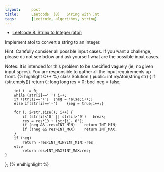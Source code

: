 ```yaml
---
layout:     post
title:      Leetcode  (8)	String with Int
tags:		[Leetcode, algorithms, string]
---
```


* [Leetcode 8. String to Integer (atoi)](https://leetcode.com/problems/string-to-integer-atoi/)

Implement atoi to convert a string to an integer.

Hint: Carefully consider all possible input cases. If you want a challenge, please do not see below and ask yourself what are the possible input cases.

Notes: It is intended for this problem to be specified vaguely (ie, no given input specs). You are responsible to gather all the input requirements up front.
{% highlight C++ %}
class Solution {
public:
    int myAtoi(string str) {
        if (str.empty())    return 0;
        long long res = 0;
        bool neg = false;
        
        int i  = 0;
        while (str[i]==' ') i++;
        if (str[i]=='+')  {neg = false;i++;}
        else if(str[i]=='-')    {neg = true;i++;}
        
        for (; i<str.size(); i++) {
            if (str[i]<'0' || str[i]>'9')   break;
            res = res*10 + (str[i]-'0');
            if (neg && -res<INT_MIN)    return INT_MIN;
            if (!neg && res>INT_MAX)    return INT_MAX;
        }
        if (neg)
            return -res<INT_MIN?INT_MIN:-res;
        else
            return res>INT_MAX?INT_MAX:res;
    }
};
{% endhighlight %}